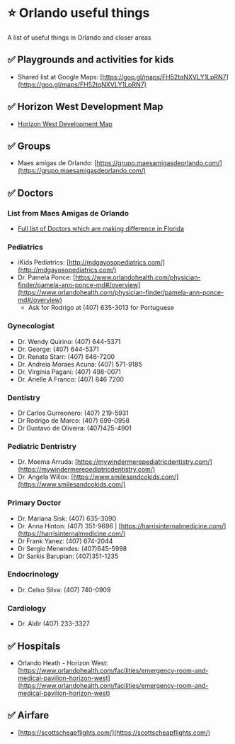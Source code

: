 # ⭐ Orlando useful things
A list of useful things in Orlando and closer areas

## ✅ Playgrounds and activities for kids

* Shared list at Google Maps: [https://goo.gl/maps/FH52tqNXVLY1LpRN7](https://goo.gl/maps/FH52tqNXVLY1LpRN7)

## ✅ Horizon West Development Map

* [Horizon West Development Map](https://www.google.com/maps/d/u/0/viewer?mid=175-Q6tFBOSnJPT0DZH7_OSF0UM4J_fHH&ll=28.390415328844803%2C-81.60197213790609&z=13)

## ✅ Groups

* Maes amigas de Orlando: [https://grupo.maesamigasdeorlando.com/](https://grupo.maesamigasdeorlando.com/)

## ✅ Doctors

### List from Maes Amigas de Orlando

* [Full list of Doctors which are making difference in Florida](https://maesamigasdeorlando.com/medicos-que-fazem-a-diferenca-na-florida/)

### Pediatrics

* iKids Pediatrics: [http://mdgayosopediatrics.com/](http://mdgayosopediatrics.com/)
* Dr. Pamela Ponce: [https://www.orlandohealth.com/physician-finder/pamela-ann-ponce-md#/overview](https://www.orlandohealth.com/physician-finder/pamela-ann-ponce-md#/overview)
  * Ask for Rodrigo at (407) 635-3013 for Portuguese

### Gynecologist

* Dr. Wendy Quirino: (407) 644-5371
* Dr. George: (407) 644-5371
* Dr. Renata Starr: (407) 846-7200
* Dr. Andreia Moraes Acuna: (407) 571-9185
* Dr. Virgínia Pagani: (407) 498-0071
* Dr. Arielle A Franco: (407) 846 7200

### Dentistry

* Dr Carlos Gurreonero: (407) 219-5931 
* Dr Rodrigo de Marco: (407) 699-0958 
* Dr Gustavo de Oliveira: (407)425-4901

### Pediatric Dentristry

* Dr. Moema Arruda: [https://mywindermerepediatricdentistry.com/](https://mywindermerepediatricdentistry.com/)
* Dr. Angela Willox: [https://www.smilesandcokids.com/](https://www.smilesandcokids.com/)

### Primary Doctor

* Dr. Mariana Sisk: (407) 635-3090
* Dr. Anna Hinton: (407) 351-9696 | [https://harrisinternalmedicine.com/](https://harrisinternalmedicine.com/)
* Dr Frank Yanez: (407) 674-2044 
* Dr Sergio Menendes: (407)645-5998 
* Dr Sarkis Barupian: (407)351-1235 

### Endocrinology

* Dr. Celso Silva: (407) 740-0909

### Cardiology

* Dr. Aldir (407) 233-3327 

## ✅ Hospitals

* Orlando Heath - Horizon West: [https://www.orlandohealth.com/facilities/emergency-room-and-medical-pavilion-horizon-west](https://www.orlandohealth.com/facilities/emergency-room-and-medical-pavilion-horizon-west)

## ✅ Airfare
* [https://scottscheapflights.com/](https://scottscheapflights.com/)

